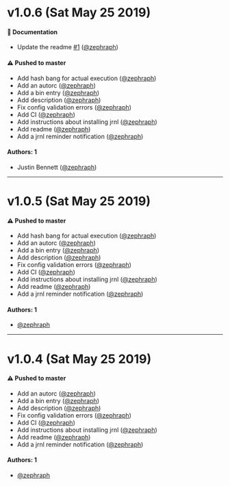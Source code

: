 # v1.0.6 (Sat May 25 2019)

#### 📝  Documentation

- Update the readme [#1](https://github.com/zephraph/jrnl-reminder/pull/1) ([@zephraph](https://github.com/zephraph))

#### ⚠️  Pushed to master

- Add hash bang for actual execution  ([@zephraph](https://github.com/zephraph))
- Add an autorc  ([@zephraph](https://github.com/zephraph))
- Add a bin entry  ([@zephraph](https://github.com/zephraph))
- Add description  ([@zephraph](https://github.com/zephraph))
- Fix config validation errors  ([@zephraph](https://github.com/zephraph))
- Add CI  ([@zephraph](https://github.com/zephraph))
- Add instructions about installing jrnl  ([@zephraph](https://github.com/zephraph))
- Add readme  ([@zephraph](https://github.com/zephraph))
- Add a jrnl reminder notification  ([@zephraph](https://github.com/zephraph))

#### Authors: 1

- Justin Bennett ([@zephraph](https://github.com/zephraph))

---

# v1.0.5 (Sat May 25 2019)

#### ⚠️  Pushed to master

- Add hash bang for actual execution  ([@zephraph](https://github.com/zephraph))
- Add an autorc  ([@zephraph](https://github.com/zephraph))
- Add a bin entry  ([@zephraph](https://github.com/zephraph))
- Add description  ([@zephraph](https://github.com/zephraph))
- Fix config validation errors  ([@zephraph](https://github.com/zephraph))
- Add CI  ([@zephraph](https://github.com/zephraph))
- Add instructions about installing jrnl  ([@zephraph](https://github.com/zephraph))
- Add readme  ([@zephraph](https://github.com/zephraph))
- Add a jrnl reminder notification  ([@zephraph](https://github.com/zephraph))

#### Authors: 1

- [@zephraph](https://github.com/zephraph)

---

# v1.0.4 (Sat May 25 2019)

#### ⚠️  Pushed to master

- Add an autorc  ([@zephraph](https://github.com/zephraph))
- Add a bin entry  ([@zephraph](https://github.com/zephraph))
- Add description  ([@zephraph](https://github.com/zephraph))
- Fix config validation errors  ([@zephraph](https://github.com/zephraph))
- Add CI  ([@zephraph](https://github.com/zephraph))
- Add instructions about installing jrnl  ([@zephraph](https://github.com/zephraph))
- Add readme  ([@zephraph](https://github.com/zephraph))
- Add a jrnl reminder notification  ([@zephraph](https://github.com/zephraph))

#### Authors: 1

- [@zephraph](https://github.com/zephraph)